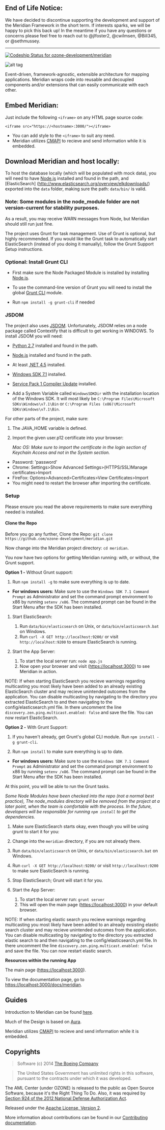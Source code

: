 ## End of Life Notice:
We have decided to discontinue supporting the development and support of the Meridian Framework in the short term. If interests sparks, we will be happy to pick this back up! In the meantime if you have any questions or concerns please feel free to reach out to @jlfoster2, @cwilmsen, @Bill345, or @sethmussey.
<hr>

[ ![Codeship Status for ozone-development/meridian](https://codeship.com/projects/479f9b90-5167-0132-a553-7262abc25231/status)](https://codeship.com/projects/48335)

![alt tag](http://ozone-development.github.io/meridian/images/logos/merid1.2.png)

Event-driven, framework-agnostic, extensible architecture for mapping applications. Meridian wraps code into reusable and decoupled components and/or extensions that can easily communicate with each other. 



## Embed Meridian:

Just include the following `<iframe>` on any HTML page source code:

`<iframe src="https://<hostname>:3000/"></iframe>`
- You can add style to the `<iframe>` to suit any need.
- Meridian utilizes [CMAPI](http://cmapi.org) to recieve and send information while it is embedded.

## Download Meridian and host locally:

To host the database locally (which will be populated with mock data), you will need to have [Node.js](http://nodejs.org/) installed and found in the path, and [ElasticSearch] (http://www.elasticsearch.org/overview/elkdownloads/) exported into the `data` folder, making sure the path: `data/bin/` is valid. 

### Note: Some modules in the node_module folder are not version-current for stability purposes. 

As a result, you may receive WARN messages from Node, but Meridian should still run just fine.

The project uses Grunt for task management. Use of Grunt is optional, but highly recommended. If you would like the Grunt task to automatically start ElasticSearch (instead of you doing it manually), follow the Grunt Support Setup instructions.

### Optional: Install Grunt CLI

- First make sure the Node Packaged Module is installed by installing [Node.js](http://nodejs.org/).

- To use the command-line version of Grunt you will need to install the global [Grunt CLI](http://gruntjs.com/getting-started) module.

 - Run `npm install -g grunt-cli` if needed
 
### JSDOM 

The project also uses [JSDOM](https://www.npmjs.org/package/jsdom). Unfortunately, JSDOM relies on a node package called Contextify that is difficult to get working in WINDOWS. To install JSDOM you will need:

- [Python 2.7](https://www.python.org/download/releases/2.7/)  installed and found in the path.

- [Node.js](http://nodejs.org/) installed and found in the path.

- At least [.NET 4.5](http://www.microsoft.com/en-us/download/details.aspx?id=8279) installed.

- [Windows SDK 7.1](http://www.microsoft.com/en-us/download/details.aspx?id=8279) installed.

- [Service Pack 1 Compiler Update](http://www.microsoft.com/en-us/download/details.aspx?id=4422) installed.

- Add a System Variable called `WindowsSDKDir` with the installation location of the Windows SDK. It will most likely be `C:\Program Files\Microsoft SDKs\Windows\v7.1\Bin` or `C:\Program Files (x86)\Microsoft SDKs\Windows\v7.1\Bin`.


For other parts of the project, make sure:

1. The JAVA_HOME variable is defined. 

1. Import the given user.p12 certificate into your browser:
    
    *Mac OS: Make sure to import the certificate in the login section of Keychain Access and not in the System section.*
  - Password: 'password'
  - Chrome: Settings>Show Advanced Settings>(HTTPS/SSL)Manage certificates>Import
  - FireFox: Options>Advanced>Certificates>View Certificates>Import
  - You might need to restart the browser after importing the certificate.


### Setup

Please ensure you read the above requirements to make sure everything needed is installed.

#### Clone the Repo

Before you go any further, Clone the Repo: 
`git clone https://github.com/ozone-development/meridian.git`

Now change into the Meridian project directory: `cd meridian`.

You now have two options for getting Meridian running: with, or without, the Grunt support.

**Option 1 -** Without Grunt support:

1. Run `npm install -g` to make sure everything is up to date. 

  - **For windows users:** Make sure to use the `Windows SDK 7.1 Command Prompt` as Administrator and set the command prompt environment to x86 by running `setenv /x86`. The command prompt can be found in the Start Menu after the SDK has been installed.

1. Start ElasticSearch:
	1. Run `data/bin/elasticsearch` on Unix, or `data/bin/elasticsearch.bat` on Windows.
	1. Run `curl -X GET http://localhost:9200/` or visit `http://localhost:9200` to ensure ElasticSearch is running.

1. Start the App Server:
    1. To start the local server run: `node app.js`
    1. Now open your browser and visit ([https://localhost:3000](https://localhost:3000)) to see Meridian in action.

NOTE: If when starting ElasticSearch you recieve warnings regarding multicasting you most likely have been added to an already existing ElasticSearch cluster and may recieve unintended outcomes from the application.  You can disable multicasting by navigating to the directory you extracted ElasticSearch to and then navigating to the config/elasticsearch.yml file. In there uncomment the line `discovery.zen.ping.multicast.enabled: false` and save the file. You can now restart ElasticSearch.

**Option 2 -** With Grunt Support:

1. If you haven't already, get Grunt's global CLI module. Run `npm install -g grunt-cli`.

1. Run `npm install` to make sure everything is up to date.

  - **For windows users:** Make sure to use the `Windows SDK 7.1 Command Prompt` as Administrator and set the command prompt environment to x86 by running `setenv /x86`. The command prompt can be found in the Start Menu after the SDK has been installed. 

 At this point, you will be able to run the Grunt tasks.

*Some Node Modules have been checked into the repo (not a normal best practice),
The node_modules directory will be removed from the project at a later point, 
when the team is comfortable with the process. In the future, 
developers will be responsible for running `npm install` to get the dependencies.*

1. Make sure ElasticSearch starts okay, even though you will be using grunt to start it for you:
 1. Change into the `meridian` directory, if you are not already there.
 1. Run `data/bin/elasticsearch` on Unix, or `data/bin/elasticsearch.bat` on Windows.
 1. Run `curl -X GET http://localhost:9200/` or visit `http://localhost:9200` to make sure ElasticSearch is running.
 1. Stop ElasticSearch; Grunt will start it for you.

1. Start the App Server:
    1. To start the local server run: `grunt server`
    1. This will open the main page ([https://localhost:3000](https://localhost:3000)) in your default browser.

NOTE: If when starting elastic search you recieve warnings regarding multicasting you most likely have been added to an already exsisting elastic search cluster and may recieve unintended outcomes from the application.  You can disable multicasting by navigating to the directory you extracted elastic search to and then navigating to the config/elasticsearch.yml file. In there uncomment the line `discovery.zen.ping.multicast.enabled: false` and save the file. You can now restart elastic search.

**Resources within the running App**

The main page ([https://localhost:3000](https://localhost:3000)).

To view the documentation page, go to [https://localhost:3000/docs/meridian](https://localhost:3000/docs/meridian).


## Guides

Introduction to Meridian can be found [here](http://ozone-development.github.io/meridian/).

Much of the Design is based on [Aura](http://aurajs.com/). 

Meridian utilizes [CMAPI](http://cmapi.org) to recieve and send information while it is embedded.


## Copyrights
> Software (c) 2014 [The Boeing Company](http://www.boeing.com/ "Boeing")

> The United States Government has unlimited rights in this software, pursuant to the contracts under which it was developed.  
 
The AML Center (under OZONE) is released to the public as Open Source Software, because it's the Right Thing To Do. Also, it was required by [Section 924 of the 2012 National Defense Authorization Act](http://www.gpo.gov/fdsys/pkg/PLAW-112publ81/pdf/PLAW-112publ81.pdf "NDAA FY12").

Released under the [Apache License, Version 2](http://www.apache.org/licenses/LICENSE-2.0.html "Apache License v2").

More information about contributions can be found in our [Contributing documentation](./contributing.md#contributing).
